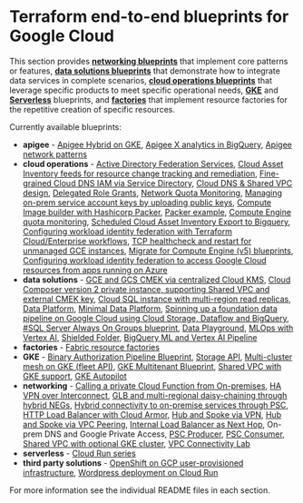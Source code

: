 # Terraform end-to-end blueprints for Google Cloud

This section provides **[networking blueprints](./networking/)** that implement core patterns or features, **[data solutions blueprints](./data-solutions/)** that demonstrate how to integrate data services in complete scenarios, **[cloud operations blueprints](./cloud-operations/)** that leverage specific products to meet specific operational needs, **[GKE](./gke/)** and **[Serverless](./serverless/)** blueprints, and **[factories](./factories/)** that implement resource factories for the repetitive creation of specific resources.

Currently available blueprints:

- **apigee** - [Apigee Hybrid on GKE](./apigee/hybrid-gke/), [Apigee X analytics in BigQuery](./apigee/bigquery-analytics), [Apigee network patterns](./apigee/network-patterns/)
- **cloud operations** - [Active Directory Federation Services](./cloud-operations/adfs), [Cloud Asset Inventory feeds for resource change tracking and remediation](./cloud-operations/asset-inventory-feed-remediation), [Fine-grained Cloud DNS IAM via Service Directory](./cloud-operations/dns-fine-grained-iam), [Cloud DNS & Shared VPC design](./cloud-operations/dns-shared-vpc), [Delegated Role Grants](./cloud-operations/iam-delegated-role-grants), [Network Quota Monitoring](./cloud-operations/network-quota-monitoring), [Managing on-prem service account keys by uploading public keys](./cloud-operations/onprem-sa-key-management), [Compute Image builder with Hashicorp Packer](./cloud-operations/packer-image-builder), [Packer example](./cloud-operations/packer-image-builder/packer), [Compute Engine quota monitoring](./cloud-operations/compute-quota-monitoring), [Scheduled Cloud Asset Inventory Export to Bigquery](./cloud-operations/scheduled-asset-inventory-export-bq), [Configuring workload identity federation with Terraform Cloud/Enterprise workflows](./cloud-operations/terraform-cloud-dynamic-credentials), [TCP healthcheck and restart for unmanaged GCE instances](./cloud-operations/unmanaged-instances-healthcheck), [Migrate for Compute Engine (v5) blueprints](./cloud-operations/vm-migration), [Configuring workload identity federation to access Google Cloud resources from apps running on Azure](./cloud-operations/workload-identity-federation)
- **data solutions** - [GCE and GCS CMEK via centralized Cloud KMS](./data-solutions/cmek-via-centralized-kms), [Cloud Composer version 2 private instance, supporting Shared VPC and external CMEK key](./data-solutions/composer-2), [Cloud SQL instance with multi-region read replicas](./data-solutions/cloudsql-multiregion), [Data Platform](./data-solutions/data-platform-foundations), [Minimal Data Platform](./data-solutions/data-platform-minimal), [Spinning up a foundation data pipeline on Google Cloud using Cloud Storage, Dataflow and BigQuery](./data-solutions/gcs-to-bq-with-least-privileges), [#SQL Server Always On Groups blueprint](./data-solutions/sqlserver-alwayson), [Data Playground](./data-solutions/data-playground), [MLOps with Vertex AI](./data-solutions/vertex-mlops), [Shielded Folder](./data-solutions/shielded-folder), [BigQuery ML and Vertex AI Pipeline](./data-solutions/bq-ml)
- **factories** - [Fabric resource factories](./factories)
- **GKE** - [Binary Authorization Pipeline Blueprint](./gke/binauthz), [Storage API](./gke/binauthz/image), [Multi-cluster mesh on GKE (fleet API)](./gke/multi-cluster-mesh-gke-fleet-api), [GKE Multitenant Blueprint](./gke/multitenant-fleet), [Shared VPC with GKE support](./networking/shared-vpc-gke/), [GKE Autopilot](./gke/autopilot)
- **networking** - [Calling a private Cloud Function from On-premises](./networking/private-cloud-function-from-onprem), [HA VPN over Interconnect](./networking/ha-vpn-over-interconnect/), [GLB and multi-regional daisy-chaining through hybrid NEGs](./networking/glb-hybrid-neg-internal), [Hybrid connectivity to on-premise services through PSC](./networking/psc-hybrid), [HTTP Load Balancer with Cloud Armor](./networking/glb-and-armor), [Hub and Spoke via VPN](./networking/hub-and-spoke-vpn), [Hub and Spoke via VPC Peering](./networking/hub-and-spoke-peering), [Internal Load Balancer as Next Hop](./networking/ilb-next-hop), On-prem DNS and Google Private Access,  [PSC Producer](./networking/psc-hybrid/psc-producer), [PSC Consumer](./networking/psc-hybrid/psc-consumer), [Shared VPC with optional GKE cluster](./networking/shared-vpc-gke), [VPC Connectivity Lab](./networking/vpc-connectivity-lab/)
- **serverless** - [Cloud Run series](./serverless/cloud-run-explore)
- **third party solutions** - [OpenShift on GCP user-provisioned infrastructure](./third-party-solutions/openshift), [Wordpress deployment on Cloud Run](./third-party-solutions/wordpress/cloudrun)

For more information see the individual README files in each section.
